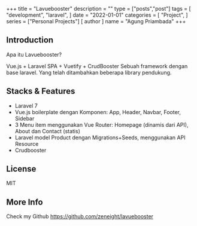 +++
title = "Lavuebooster"
description = ""
type = ["posts","post"]
tags = [
    "development",
    "laravel",
]
date = "2022-01-01"
categories = [
    "Project",
]
series = ["Personal Projects"]
[ author ]
  name = "Agung Priambada"
+++

## Introduction

Apa itu Lavuebooster?

Vue.js + Laravel SPA + Vuetify + CrudBooster
Sebuah framework dengan base laravel. Yang telah ditambahkan beberapa library pendukung.

## Stacks & Features

- Laravel 7
- Vue.js boilerplate dengan Komponen: App, Header, Navbar, Footer, Sidebar
- 3 Menu item menggunakan Vue Router: Homepage (dinamis dari API), About dan Contact (statis)
- Laravel model Product dengan Migrations+Seeds, menggunakan API Resource
- Crudbooster

## License

MIT

## More Info 

Check my Github
https://github.com/zeneight/lavuebooster
